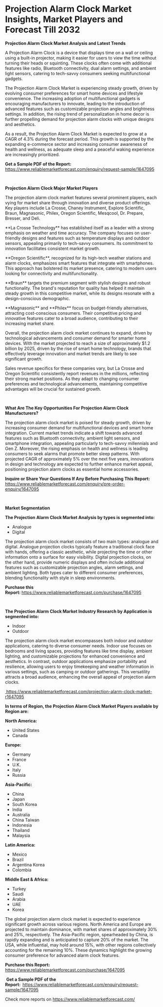 <p><h1>Projection Alarm Clock Market Insights, Market Players and Forecast Till 2032</h1></p><p><strong>Projection Alarm Clock Market Analysis and Latest Trends</strong></p>
<p><p>A Projection Alarm Clock is a device that displays time on a wall or ceiling using a built-in projector, making it easier for users to view the time without turning their heads or squinting. These clocks often come with additional features like radio, Bluetooth connectivity, dual alarm settings, and ambient light sensors, catering to tech-savvy consumers seeking multifunctional gadgets.</p><p>The Projection Alarm Clock Market is experiencing steady growth, driven by evolving consumer preferences for smart home devices and lifestyle convenience. The increasing adoption of multifunctional gadgets is encouraging manufacturers to innovate, leading to the introduction of advanced features such as customizable projection angles and brightness settings. In addition, the rising trend of personalization in home decor is further propelling demand for projection alarm clocks with unique designs and aesthetics.</p><p>As a result, the Projection Alarm Clock Market is expected to grow at a CAGR of 4.3% during the forecast period. This growth is supported by the expanding e-commerce sector and increasing consumer awareness of health and wellness, as adequate sleep and a peaceful waking experience are increasingly prioritized.</p></p>
<p><strong>Get a Sample PDF of the Report:&nbsp;</strong> <a href="https://www.reliablemarketforecast.com/enquiry/request-sample/1647095?utm_campaign=2950&utm_medium=2&utm_source=Github&utm_content=ia&utm_term=05042025&utm_id=projection-alarm-clock">https://www.reliablemarketforecast.com/enquiry/request-sample/1647095</a></p>
<p>&nbsp;</p>
<p><strong>Projection Alarm Clock Major Market Players</strong></p>
<p><p>The projection alarm clock market features several prominent players, each vying for market share through innovation and diverse product offerings. Key players include La Crosse, Chaney Instrument, Explore Scientific, Braun, Magnasonic, Philex, Oregon Scientific, Mesqcool, Dr. Prepare, Bresser, and Deli.</p><p>**La Crosse Technology** has established itself as a leader with a strong emphasis on weather and time accuracy. The company focuses on user-friendly designs and features such as temperature displays and outdoor sensors, appealing primarily to tech-savvy consumers. Its commitment to innovation facilitates consistent market growth.</p><p>**Oregon Scientific**, recognized for its high-tech weather stations and alarm clocks, emphasizes smart features that integrate with smartphones. This approach has bolstered its market presence, catering to modern users looking for connectivity and multifunctionality.</p><p>**Braun** targets the premium segment with stylish designs and robust functionality. The brand's reputation for quality has helped it maintain steady growth in this competitive market, while its designs resonate with a design-conscious demographic.</p><p>**Magnasonic** and **Philex** focus on budget-friendly alternatives, attracting cost-conscious consumers. Their competitive pricing and innovative features cater to a broad audience, contributing to their increasing market share.</p><p>Overall, the projection alarm clock market continues to expand, driven by technological advancements and consumer demand for smarter home devices. With the market projected to reach a size of approximately $1.2 billion by 2025, driven by the rise of smart home technology, brands that effectively leverage innovation and market trends are likely to see significant growth.</p><p>Sales revenue specifics for these companies vary, but La Crosse and Oregon Scientific consistently report revenues in the millions, reflecting their strong market positions. As they adapt to changing consumer preferences and technological advancements, maintaining competitive advantages will be crucial for sustained growth.</p></p>
<p>&nbsp;</p>
<p><strong>What Are The Key Opportunities For Projection Alarm Clock Manufacturers?</strong></p>
<p><p>The projection alarm clock market is poised for steady growth, driven by increasing consumer demand for multifunctional devices and smart home integration. Current market trends indicate a shift towards advanced features such as Bluetooth connectivity, ambient light sensors, and smartphone integration, appealing particularly to tech-savvy millennials and Gen Z. Moreover, the rising emphasis on health and wellness is leading consumers to seek alarms that promote better sleep patterns. With projected CAGR of approximately 5% over the next five years, innovations in design and technology are expected to further enhance market appeal, positioning projection alarm clocks as essential home accessories.</p></p>
<p><strong>Inquire or Share Your Questions If Any Before Purchasing This Report:</strong> <a href="https://www.reliablemarketforecast.com/enquiry/pre-order-enquiry/1647095?utm_campaign=2950&utm_medium=2&utm_source=Github&utm_content=ia&utm_term=05042025&utm_id=projection-alarm-clock">https://www.reliablemarketforecast.com/enquiry/pre-order-enquiry/1647095</a></p>
<p>&nbsp;</p>
<p><strong>Market Segmentation</strong></p>
<p><strong>The Projection Alarm Clock Market Analysis by types is segmented into:</strong></p>
<p><ul><li>Analogue</li><li>Digital</li></ul></p>
<p><p>The projection alarm clock market consists of two main types: analogue and digital. Analogue projection clocks typically feature a traditional clock face with hands, offering a classic aesthetic, while projecting the time or other information onto a surface for easy visibility. Digital projection clocks, on the other hand, provide numeric displays and often include additional features such as customizable projection angles, alarm settings, and ambient lighting. Both types cater to different consumer preferences, blending functionality with style in sleep environments.</p></p>
<p><strong>Purchase this Report:&nbsp;</strong><a href="https://www.reliablemarketforecast.com/purchase/1647095?utm_campaign=2950&utm_medium=2&utm_source=Github&utm_content=ia&utm_term=05042025&utm_id=projection-alarm-clock">https://www.reliablemarketforecast.com/purchase/1647095</a></p>
<p>&nbsp;</p>
<p><strong>The Projection Alarm Clock Market Industry Research by Application is segmented into:</strong></p>
<p><ul><li>Indoor</li><li>Outdoor</li></ul></p>
<p><p>The projection alarm clock market encompasses both indoor and outdoor applications, catering to diverse consumer needs. Indoor use focuses on bedrooms and living spaces, providing features like time display, ambient lighting, and customizable projections for enhanced convenience and aesthetics. In contrast, outdoor applications emphasize portability and resilience, allowing users to enjoy timekeeping and weather information in various settings, such as camping or outdoor gatherings. This versatility attracts a broad audience, enhancing the overall appeal of projection alarm clocks.</p></p>
<p><a href="https://www.reliablemarketforecast.com/projection-alarm-clock-market-r1647095?utm_campaign=2950&utm_medium=2&utm_source=Github&utm_content=ia&utm_term=05042025&utm_id=projection-alarm-clock">&nbsp;https://www.reliablemarketforecast.com/projection-alarm-clock-market-r1647095</a></p>
<p><strong>In terms of Region, the Projection Alarm Clock Market Players available by Region are:</strong></p>
<p>
    <p> <strong> North America: </strong>
        <ul>
            <li>United States</li>
            <li>Canada</li>
        </ul>
        </p> 
    <p> <strong> Europe: </strong>
        <ul>
            <li>Germany</li>
            <li>France</li>
            <li>U.K.</li>
            <li>Italy</li>
            <li>Russia</li>
        </ul>
        </p> 
    <p> <strong> Asia-Pacific: </strong>
        <ul>
            <li>China</li>
            <li>Japan</li>
            <li>South Korea</li>
            <li>India</li>
            <li>Australia</li>
            <li>China Taiwan</li>
            <li>Indonesia</li>
            <li>Thailand</li>
            <li>Malaysia</li>
        </ul>
        </p> 
    <p> <strong> Latin America: </strong>
        <ul>
            <li>Mexico</li>
            <li>Brazil</li>
            <li>Argentina Korea</li>
            <li>Colombia</li>
        </ul>
        </p> 
    <p> <strong> Middle East & Africa: </strong>
        <ul>
            <li>Turkey</li>
            <li>Saudi</li>
            <li>Arabia</li>
            <li>UAE</li>
            <li>Korea</li>
        </ul>
    </p>
    </p>
<p><p>The global projection alarm clock market is expected to experience significant growth across various regions. North America and Europe are projected to maintain dominance, with market shares of approximately 30% and 25%, respectively. The Asia-Pacific region, spearheaded by China, is rapidly expanding and is anticipated to capture 20% of the market. The USA, while influential, may hold around 15%, with other regions collectively accounting for the remaining 10%. These dynamics highlight the growing consumer preference for advanced alarm clock features.</p></p>
<p><strong>Purchase this Report: </strong><a href="https://www.reliablemarketforecast.com/purchase/1647095?utm_campaign=2950&utm_medium=2&utm_source=Github&utm_content=ia&utm_term=05042025&utm_id=projection-alarm-clock">https://www.reliablemarketforecast.com/purchase/1647095</a></p>
<p>&nbsp;<strong>Get a Sample PDF of the Report:&nbsp;&nbsp;</strong><a href="https://www.reliablemarketforecast.com/enquiry/request-sample/1647095?utm_campaign=2950&utm_medium=2&utm_source=Github&utm_content=ia&utm_term=05042025&utm_id=projection-alarm-clock">https://www.reliablemarketforecast.com/enquiry/request-sample/1647095</a></p>
<p><strong></strong></p>
<p>Check more reports on <a href="https://www.reliablemarketforecast.com/?utm_campaign=2950&utm_medium=2&utm_source=Github&utm_content=ia&utm_term=05042025&utm_id=projection-alarm-clock">https://www.reliablemarketforecast.com/</a></p>